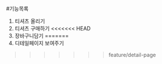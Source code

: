 #기능목록

1. 티셔츠 올리기
2. 티셔츠 구매하기
<<<<<<< HEAD
3. 장바구니담기
=======
3. 디테일페이지 보여주기
>>>>>>> feature/detail-page
